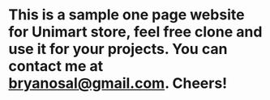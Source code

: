 # This is a sample one page website for Unimart store, feel free clone and use it for your projects. You can contact me at bryanosal@gmail.com. Cheers!
